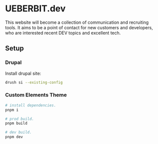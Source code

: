 # UEBERBIT.dev

This website will become a collection of communication and recruiting tools. It aims to be a point of contact for new customers and developers, who are interested recent DEV topics and excellent tech.

## Setup

### Drupal

Install drupal site:
```sh
drush si --existing-config
```

### Custom Elements Theme

```bash
# install dependencies.
pnpm i

# prod build.
pnpm build

# dev build.
pnpm dev
```
